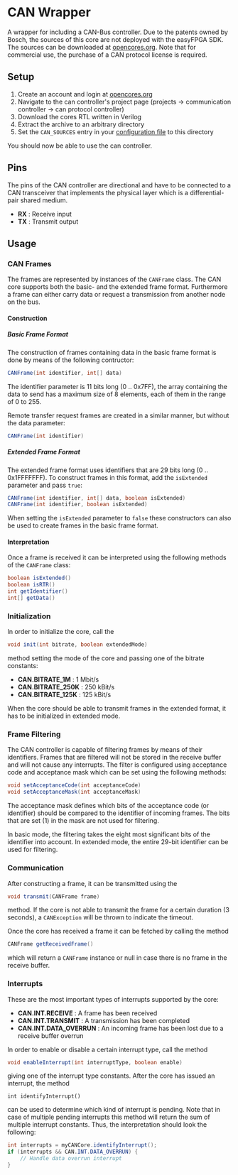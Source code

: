 # CAN Wrapper
A wrapper for including a CAN-Bus controller. Due to the patents owned by Bosch, the sources of this core are not deployed with the easyFPGA SDK. The sources can be downloaded at [opencores.org](http://opencores.org). Note that for commercial use, the purchase of a CAN protocol license is required.

## Setup

1. Create an account and login at [opencores.org](http://opencores.org)
2. Navigate to the can controller's project page (projects -> communication controller -> can protocol controller)
3. Download the cores RTL written in Verilog
4. Extract the archive to an arbitrary directory
5. Set the `CAN_SOURCES` entry in your [configuration file](../configuration.md) to this directory

You should now be able to use the can controller.

## Pins
The pins of the CAN controller are directional and have to be connected to a CAN transceiver that implements the physical layer which is a differential-pair shared medium.

* **RX** : Receive input
* **TX** : Transmit output

## Usage
### CAN Frames
The frames are represented by instances of the `CANFrame` class. The CAN core supports both the basic- and the extended frame format. Furthermore a frame can either carry data or request a transmission from another node on the bus.

#### Construction
##### Basic Frame Format
The construction of frames containing data in the basic frame format is done by means of the following contructor:

```java
CANFrame(int identifier, int[] data)
```

The identifier parameter is 11 bits long (0 .. 0x7FF), the array containing the data to send has a maximum size of 8 elements, each of them in the range of 0 to 255.

Remote transfer request frames are created in a similar manner, but without the data parameter:

```java
CANFrame(int identifier)
```

##### Extended Frame Format
The extended frame format uses identifiers that are 29 bits long (0 .. 0x1FFFFFFF). To construct frames in this format, add the `isExtended` parameter and pass `true`:

```java
CANFrame(int identifier, int[] data, boolean isExtended)
CANFrame(int identifier, boolean isExtended)
```

When setting the `isExtended` parameter to `false` these constructors can also be used to create frames in the basic frame format.

#### Interpretation
Once a frame is received it can be interpreted using the following methods of the `CANFrame` class:

```java
boolean isExtended()
boolean isRTR()
int getIdentifier()
int[] getData()
```

### Initialization
In order to initialize the core, call the

```java
void init(int bitrate, boolean extendedMode)
```

method setting the mode of the core and passing one of the bitrate constants:

* **CAN.BITRATE_1M** : 1 Mbit/s
* **CAN.BITRATE_250K** : 250 kBit/s
* **CAN.BITRATE_125K** : 125 kBit/s

When the core should be able to transmit frames in the extended format, it has to be initialized in extended mode.

### Frame Filtering
The CAN controller is capable of filtering frames by means of their identifiers. Frames that are filtered will not be stored in the receive buffer and will not cause any interrupts. The filter is configured using acceptance code and acceptance mask which can be set using the following methods:

```java
void setAcceptanceCode(int acceptanceCode)
void setAcceptanceMask(int acceptanceMask)
```

The acceptance mask defines which bits of the acceptance code (or identifier) should be compared to the identifier of incoming frames. The bits that are set (1) in the mask are not used for filtering.

In basic mode, the filtering takes the eight most significant bits of the identifier into account. In extended mode, the entire 29-bit identifier can be used for filtering.

### Communication
After constructing a frame, it can be transmitted using the

```java
void transmit(CANFrame frame)
```

method. If the core is not able to transmit the frame for a certain duration (3 seconds), a `CANException` will be thrown to indicate the timeout.

Once the core has received a frame it can be fetched by calling the method

```java
CANFrame getReceivedFrame()
```

which will return a `CANFrame` instance or null in case there is no frame in the receive buffer.

### Interrupts
These are the most important types of interrupts supported by the core:

* **CAN.INT.RECEIVE** : A frame has been received
* **CAN.INT.TRANSMIT** : A transmission has been completed
* **CAN.INT.DATA_OVERRUN** : An incoming frame has been lost due to a receive buffer overrun

In order to enable or disable a certain interrupt type, call the method

```java
void enableInterrupt(int interruptType, boolean enable)
```

giving one of the interrupt type constants. After the core has issued an interrupt, the method

```
int identifyInterrupt()
```

can be used to determine which kind of interrupt is pending. Note that in case of multiple pending interrupts this method will return the sum of multiple interrupt constants. Thus, the interpretation should look the following:

```java
int interrupts = myCANCore.identifyInterrupt();
if (interrupts && CAN.INT.DATA_OVERRUN) {
    // Handle data overrun interrupt
}
```
